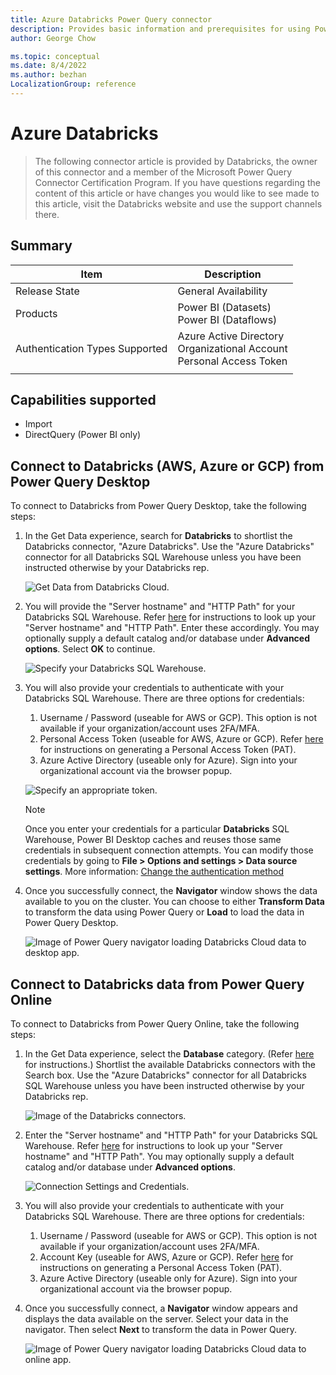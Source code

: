 ```yaml
---
title: Azure Databricks Power Query connector
description: Provides basic information and prerequisites for using Power Query's Azure Databricks connector.
author: George Chow

ms.topic: conceptual
ms.date: 8/4/2022
ms.author: bezhan
LocalizationGroup: reference
---
```


# Azure Databricks

>The following connector article is provided by Databricks, the owner of this connector and a member of the Microsoft Power Query Connector Certification Program. If you have questions regarding the content of this article or have changes you would like to see made to this article, visit the Databricks website and use the support channels there.

## Summary

| Item | Description |
| ---- | ----------- |
| Release State | General Availability |
| Products | Power BI (Datasets)<br/>Power BI (Dataflows) |
| Authentication Types Supported | Azure Active Directory<br/>Organizational Account<br/>Personal Access Token |
| | |

## Capabilities supported

* Import
* DirectQuery (Power BI only)

## Connect to Databricks (AWS, Azure or GCP) from Power Query Desktop

To connect to Databricks from Power Query Desktop, take the following steps:

1. In the Get Data experience, search for **Databricks** to shortlist the Databricks connector, "Azure Databricks". Use the "Azure Databricks" connector for all Databricks SQL Warehouse unless you have been instructed otherwise by your Databricks rep. 

    ![Get Data from Databricks Cloud.](./media/databricksazure/get-data-dbc.png)

2. You will provide the "Server hostname" and "HTTP Path" for your Databricks SQL Warehouse. Refer [here](https://docs.microsoft.com/azure/databricks/integrations/bi/jdbc-odbc-bi#get-server-hostname-port-http-path-and-jdbc-url) for instructions to look up your "Server hostname" and "HTTP Path". Enter these accordingly. You may optionally supply a default catalog and/or database under **Advanced options**. Select **OK** to continue.

    ![Specify your Databricks SQL Warehouse.](./media/databricksazure/azdbc-sql-endpoint.png)

3. You will also provide your credentials to authenticate with your Databricks SQL Warehouse. There are three options for credentials:

    1. Username / Password (useable for AWS or GCP). This option is not available if your organization/account uses 2FA/MFA. 
    2. Personal Access Token (useable for AWS, Azure or GCP). Refer [here](https://docs.microsoft.com/azure/databricks/sql/user/security/personal-access-tokens) for instructions on generating a Personal Access Token (PAT).
    3. Azure Active Directory (useable only for Azure). Sign into your organizational account via the browser popup.
    
    ![Specify an appropriate token.](./media/databricksazure/azdbc-pat.png)

    > [!NOTE]
    > Once you enter your credentials for a particular **Databricks** SQL Warehouse, Power BI Desktop caches and reuses those same credentials in subsequent connection attempts. You can modify those credentials by going to **File > Options and settings > Data source settings**. More information: [Change the authentication method](../ConnectorAuthentication.md#change-the-authentication-method)

4. Once you successfully connect, the **Navigator** window shows the data available to you on the cluster. You can choose to either **Transform Data** to transform the data using Power Query or **Load** to load the data in Power Query Desktop. 

    ![Image of Power Query navigator loading Databricks Cloud data to desktop app.](./media/databricksazure/navigator-with-filter.jpeg)

## Connect to Databricks data from Power Query Online

To connect to Databricks from Power Query Online, take the following steps:

1. In the Get Data experience, select the **Database** category. (Refer [here](https://docs.microsoft.com/power-bi/transform-model/dataflows/dataflows-create) for instructions.) Shortlist the available Databricks connectors with the Search box. Use the "Azure Databricks" connector for all Databricks SQL Warehouse unless you have been instructed otherwise by your Databricks rep.  

    ![Image of the Databricks connectors.](./media/databricksazure/filtered-connectors.jpeg)

2. Enter the "Server hostname" and "HTTP Path" for your Databricks SQL Warehouse. Refer [here](https://docs.microsoft.com/azure/databricks/integrations/bi/jdbc-odbc-bi#get-server-hostname-port-http-path-and-jdbc-url) for instructions to look up your "Server hostname" and "HTTP Path". You may optionally supply a default catalog and/or database under **Advanced options**. 

    ![Connection Settings and Credentials.](./media/databricksazure/azconnect-setting-cred.png)

3. You will also provide your credentials to authenticate with your Databricks SQL Warehouse. There are three options for credentials:

    1. Username / Password (useable for AWS or GCP). This option is not available if your organization/account uses 2FA/MFA. 
    2. Account Key (useable for AWS, Azure or GCP). Refer [here](https://docs.microsoft.com/azure/databricks/sql/user/security/personal-access-tokens) for instructions on generating a Personal Access Token (PAT).
    3. Azure Active Directory (useable only for Azure). Sign into your organizational account via the browser popup.

4. Once you successfully connect, a **Navigator** window appears and displays the data available on the server. Select your data in the navigator. Then select **Next** to transform the data in Power Query.

    ![Image of Power Query navigator loading Databricks Cloud data to online app.](./media/databricksazure/pq-choose-data.png)
